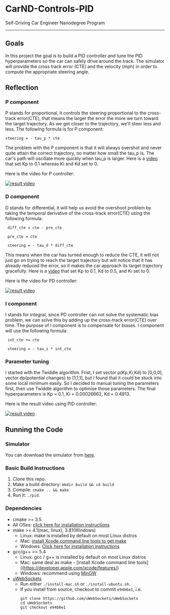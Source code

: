 # CarND-Controls-PID
Self-Driving Car Engineer Nanodegree Program

---

## Goals

In this project the goal is to build a PID controller and tune the PID hyperparameters so the car can safely drive around the track. The simulator will provide the cross track error (CTE) and the velocity (mph) in order to compute the appropriate steering angle.


## Reflection

### P component
P stands for proportional, it controls the steering proportional to the cross-track error(CTE), that means the larger the error the more we turn toward the target trajectory. As we get closer to the trajectory, we'll steer less and less. The following formula is for P component:

`steering = - tau_p * cte`

The problem with the P component is that it will always overshot and never quite attain the correct trajectory, no matter how small the tau_p is. The car's path will oscillate more quickly when tau_p is larger. Here is a [video](https://github.com/hankkkwu/SDCND-P8-PID_Control/blob/master/P_controll.flv) that set Kp to 0.1 whereas Ki and Kd set to 0.

Here is the video for P controller:

[![result video](http://img.youtube.com/vi/X6wn0p38qZ8/0.jpg)](https://www.youtube.com/watch?v=X6wn0p38qZ8 "P controller")



### D component
D stands for differential, it will help us avoid the overshoot problem by taking the temporal derivative of the cross-track error(CTE) using the following formula:

` diff_cte = cte - pre_cte`

` pre_cte = cte`

` steering = - tau_d * diff_cte`

This means when the car has turned enough to reduce the CTE, it will not just go on trying to reach the target trajectory but will notice that it has already reduced the error, so it makes the car approach its target trajectory gracefully. Here is a [video](https://youtu.be/WFUQ1wf9by4) that set Kp to 0.1, Kd to 0.5, and Ki set to 0.

Here is the video for PD controller:

[![result video](http://img.youtube.com/vi/WFUQ1wf9by4/0.jpg)](https://www.youtube.com/watch?v=WFUQ1wf9by4 "PD controller")



### I component
I stands for integral, since PD controller can not solve the systematic bias problem, we can solve this by adding up the cross-track error(CTE) over time. The purpose of I component is to compensate for biases. I component will use the following formula:

` int_cte += cte`

` steering = - tau_i * int_cte`


### Parameter tuning
I started with the Twiddle algorithm. Frist, I set vector p(Kp,Ki,Kd) to [0,0,0], vector dp(potential changes) to [1,1,1], but I found that it could be stuck into some local minimum easily. So I decided to manual tuning the parameters first, then use Twiddle algorithm to optimise those parameters. The final hyperparameters is Kp = 0.1, Ki = 0.00026662, Kd = 0.4913.

Here is the result video using PID controller:

[![result video](http://img.youtube.com/vi/-4LlWDg9qAo/0.jpg)](https://www.youtube.com/watch?v=-4LlWDg9qAo "PID controller")


## Running the Code

### Simulator
You can download the simulator from [here](https://github.com/udacity/self-driving-car-sim/releases).

### Basic Build Instructions

1. Clone this repo.
2. Make a build directory: `mkdir build && cd build`
3. Compile: `cmake .. && make`
4. Run it: `./pid`.

### Dependencies

* cmake >= 3.5
 * All OSes: [click here for installation instructions](https://cmake.org/install/)
* make >= 4.1(mac, linux), 3.81(Windows)
  * Linux: make is installed by default on most Linux distros
  * Mac: [install Xcode command line tools to get make](https://developer.apple.com/xcode/features/)
  * Windows: [Click here for installation instructions](http://gnuwin32.sourceforge.net/packages/make.htm)
* gcc/g++ >= 5.4
  * Linux: gcc / g++ is installed by default on most Linux distros
  * Mac: same deal as make - [install Xcode command line tools]((https://developer.apple.com/xcode/features/)
  * Windows: recommend using [MinGW](http://www.mingw.org/)
* [uWebSockets](https://github.com/uWebSockets/uWebSockets)
  * Run either `./install-mac.sh` or `./install-ubuntu.sh`.
  * If you install from source, checkout to commit `e94b6e1`, i.e.
    ```
    git clone https://github.com/uWebSockets/uWebSockets
    cd uWebSockets
    git checkout e94b6e1
    ```
